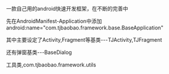 一款自己用的android快速开发框架，在不断的完善中

先在AndroidManifest-Application中添加android:name="com.tjbaobao.framework.base.BaseApplication"

其中主要设定了Activity,Fragment等基类---TJActivity,TJFragment

还有弹窗基类---BaseDialog

工具类,com.tjbaobao.framework.utils

